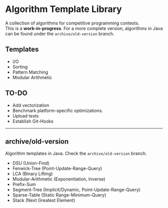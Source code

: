 # Algorithm Template Library
A collection of algorithms for competitive programming contests.  
This is a **work-in-progress**. For a more complete version, algorithms in Java can be found under the `archive/old-version` branch.

## Templates
- I/O
- Sorting
- Pattern Matching
- Modular Arithmetic

## TO-DO
- Add vectorization
- Benchmark platform-specific optimizations.
- Upload tests
- Establish Git-Hooks

---

## archive/old-version
Algorithm templates in Java. Check the `archive/old-version` branch.
- DSU (Union-Find)
- Fenwick-Tree (Point-Update-Range-Query)
- LCA (Binary Lifting)
- Modular-Arithmetic (Exponentiation, Inverse)
- Prefix-Sum
- Segment-Tree (Implicit/Dynamic, Point-Update-Range-Query)
- Sparse-Table (Static Range-Minimum-Query)
- Stack (Next Greatest Element)
